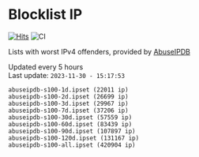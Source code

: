 # Blocklist IP

[![Hits](https://hits.seeyoufarm.com/api/count/incr/badge.svg?url=https%3A%2F%2Fgithub.com%2Fborestad%2Fblocklist-ip%2F&count_bg=%2379C83D&title_bg=%23555555&icon=&icon_color=%23E7E7E7&title=hits&edge_flat=false)](https://hits.seeyoufarm.com)  ![CI](https://img.shields.io/github/workflow/status/borestad/blocklist-ip/CI?style=flat-square)

Lists with worst IPv4 offenders, provided by [AbuseIPDB](https://www.abuseipdb.com/)

<!-- FOOTER-PLACEHOLDER -->
Updated every 5 hours<br>
Last update: `2023-11-30 - 15:17:53`
```
abuseipdb-s100-1d.ipset (22011 ip)
abuseipdb-s100-2d.ipset (26699 ip)
abuseipdb-s100-3d.ipset (29967 ip)
abuseipdb-s100-7d.ipset (37206 ip)
abuseipdb-s100-30d.ipset (57559 ip)
abuseipdb-s100-60d.ipset (83439 ip)
abuseipdb-s100-90d.ipset (107897 ip)
abuseipdb-s100-120d.ipset (131167 ip)
abuseipdb-s100-all.ipset (420904 ip)
```
